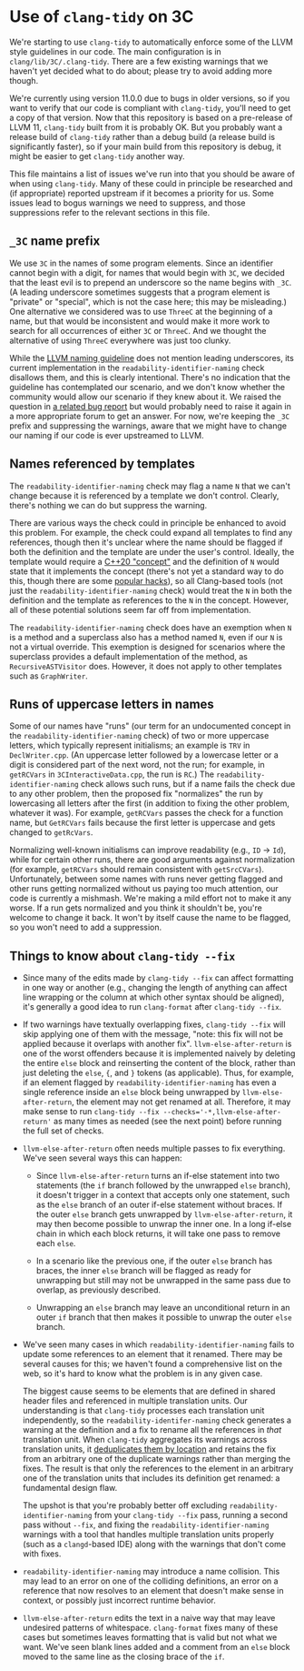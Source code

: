 # Use of `clang-tidy` on 3C

We're starting to use `clang-tidy` to automatically enforce some of the LLVM
style guidelines in our code. The main configuration is in
`clang/lib/3C/.clang-tidy`. There are a few existing warnings that we haven't
yet decided what to do about; please try to avoid adding more though.

We're currently using version 11.0.0 due to bugs in older versions, so if you
want to verify that our code is compliant with `clang-tidy`, you'll need to get
a copy of that version. Now that this repository is based on a pre-release of
LLVM 11, `clang-tidy` built from it is probably OK. But you probably want a
release build of `clang-tidy` rather than a debug build (a release build is
significantly faster), so if your main build from this repository is debug, it
might be easier to get `clang-tidy` another way.

This file maintains a list of issues we've run into that you should be aware of
when using `clang-tidy`. Many of these could in principle be researched and (if
appropriate) reported upstream if it becomes a priority for us. Some issues lead
to bogus warnings we need to suppress, and those suppressions refer to the
relevant sections in this file.

## `_3C` name prefix

We use `3C` in the names of some program elements. Since an identifier cannot
begin with a digit, for names that would begin with `3C`, we decided that the
least evil is to prepend an underscore so the name begins with `_3C`. (A leading
underscore sometimes suggests that a program element is "private" or "special",
which is not the case here; this may be misleading.) One alternative we
considered was to use `ThreeC` at the beginning of a name, but that would be
inconsistent and would make it more work to search for all occurrences of either
`3C` or `ThreeC`. And we thought the alternative of using `ThreeC` everywhere
was just too clunky.

While the [LLVM naming
guideline](https://llvm.org/docs/CodingStandards.html#name-types-functions-variables-and-enumerators-properly)
does not mention leading underscores, its current implementation in the
`readability-identifier-naming` check disallows them, and this is clearly
intentional. There's no indication that the guideline has contemplated our
scenario, and we don't know whether the community would allow our scenario if
they knew about it. We raised the question in [a related bug
report](https://bugs.llvm.org/show_bug.cgi?id=48230) but would probably need to
raise it again in a more appropriate forum to get an answer. For now, we're
keeping the `_3C` prefix and suppressing the warnings, aware that we might have
to change our naming if our code is ever upstreamed to LLVM.

## Names referenced by templates

The `readability-identifier-naming` check may flag a name `N` that we can't
change because it is referenced by a template we don't control. Clearly, there's
nothing we can do but suppress the warning.

There are various ways the check could in principle be enhanced to avoid this
problem. For example, the check could expand all templates to find any
references, though then it's unclear where the name should be flagged if both
the definition and the template are under the user's control. Ideally, the
template would require a [C++20
"concept"](https://en.cppreference.com/w/cpp/language/constraints) and the
definition of `N` would state that it implements the concept (there's not yet a
standard way to do this, though there are some [popular
hacks](https://www.cppfiddler.com/2019/06/09/concept-based-interfaces/)), so all
Clang-based tools (not just the `readability-identifier-naming` check) would
treat the `N` in both the definition and the template as references to the `N`
in the concept. However, all of these potential solutions seem far off from
implementation.

The `readability-identifier-naming` check does have an exemption when `N` is a
method and a superclass also has a method named `N`, even if our `N` is not a
virtual override. This exemption is designed for scenarios where the superclass
provides a default implementation of the method, as `RecursiveASTVisitor` does.
However, it does not apply to other templates such as `GraphWriter`.

## Runs of uppercase letters in names

Some of our names have "runs" (our term for an undocumented concept in the
`readability-identifier-naming` check) of two or more uppercase letters, which
typically represent initialisms; an example is `TRV` in `DeclWriter.cpp`. (An
uppercase letter followed by a lowercase letter or a digit is considered part of
the next word, not the run; for example, in `getRCVars` in
`3CInteractiveData.cpp`, the run is `RC`.) The `readability-identifier-naming`
check allows such runs, but if a name fails the check due to any other problem,
then the proposed fix "normalizes" the run by lowercasing all letters after the
first (in addition to fixing the other problem, whatever it was). For example,
`getRCVars` passes the check for a function name, but `GetRCVars` fails because
the first letter is uppercase and gets changed to `getRcVars`.

Normalizing well-known initialisms can improve readability (e.g., `ID` -> `Id`),
while for certain other runs, there are good arguments against normalization
(for example, `getRCVars` should remain consistent with `getSrcCVars`).
Unfortunately, between some names with runs never getting flagged and other runs
getting normalized without us paying too much attention, our code is currently a
mishmash. We're making a mild effort not to make it any worse. If a run gets
normalized and you think it shouldn't be, you're welcome to change it back. It
won't by itself cause the name to be flagged, so you won't need to add a
suppression.

## Things to know about `clang-tidy --fix`

- Since many of the edits made by `clang-tidy --fix` can affect formatting in
  one way or another (e.g., changing the length of anything can affect line
  wrapping or the column at which other syntax should be aligned), it's
  generally a good idea to run `clang-format` after `clang-tidy --fix`.

- If two warnings have textually overlapping fixes, `clang-tidy --fix` will skip
  applying one of them with the message, "note: this fix will not be applied
  because it overlaps with another fix". `llvm-else-after-return` is one of the
  worst offenders because it is implemented naively by deleting the entire
  `else` block and reinserting the content of the block, rather than just
  deleting the `else`, `{`, and `}` tokens (as applicable). Thus, for example,
  if an element flagged by `readability-identifier-naming` has even a single
  reference inside an `else` block being unwrapped by `llvm-else-after-return`,
  the element may not get renamed at all. Therefore, it may make sense to run
  `clang-tidy --fix --checks='-*,llvm-else-after-return'` as many times as
  needed (see the next point) before running the full set of checks.

- `llvm-else-after-return` often needs multiple passes to fix everything. We've
  seen several ways this can happen:

  - Since `llvm-else-after-return` turns an if-else statement into two
    statements (the `if` branch followed by the unwrapped `else` branch), it
    doesn't trigger in a context that accepts only one statement, such as the
    `else` branch of an outer if-else statement without braces. If the outer
    `else` branch gets unwrapped by `llvm-else-after-return`, it may then become
    possible to unwrap the inner one. In a long if-else chain in which each
    block returns, it will take one pass to remove each `else`.

  - In a scenario like the previous one, if the outer `else` branch has braces,
    the inner `else` branch will be flagged as ready for unwrapping but still
    may not be unwrapped in the same pass due to overlap, as previously
    described.

  - Unwrapping an `else` branch may leave an unconditional return in an outer
    `if` branch that then makes it possible to unwrap the outer `else` branch.

- We've seen many cases in which `readability-identifier-naming` fails to update
  some references to an element that it renamed. There may be several causes for
  this; we haven't found a comprehensive list on the web, so it's hard to know
  what the problem is in any given case.

  The biggest cause seems to be elements that are defined in shared header files
  and referenced in multiple translation units. Our understanding is that
  `clang-tidy` processes each translation unit independently, so the
  `readability-identifer-naming` check generates a warning at the definition and
  a fix to rename all the references in _that_ translation unit. When
  `clang-tidy` aggregates its warnings across translation units, it
  [deduplicates them by
  location](https://github.com/llvm/llvm-project/blob/5de09ef02e24d234d9fc0cd1c6dfe18a1bb784b0/clang-tools-extra/clang-tidy/ClangTidyDiagnosticConsumer.cpp#L732)
  and retains the fix from an arbitrary one of the duplicate warnings rather
  than merging the fixes. The result is that only the references to the element
  in an arbitrary one of the translation units that includes its definition get
  renamed: a fundamental design flaw.

  The upshot is that you're probably better off excluding
  `readability-identifier-naming` from your `clang-tidy --fix` pass, running a
  second pass without `--fix`, and fixing the `readability-identifier-naming`
  warnings with a tool that handles multiple translation units properly (such as
  a `clangd`-based IDE) along with the warnings that don't come with fixes.

- `readability-identifier-naming` may introduce a name collision. This may lead
  to an error on one of the colliding definitions, an error on a reference that
  now resolves to an element that doesn't make sense in context, or possibly
  just incorrect runtime behavior.

- `llvm-else-after-return` edits the text in a naive way that may leave
  undesired patterns of whitespace. `clang-format` fixes many of these cases but
  sometimes leaves formatting that is valid but not what we want. We've seen
  blank lines added and a comment from an `else` block moved to the same line as
  the closing brace of the `if`.
